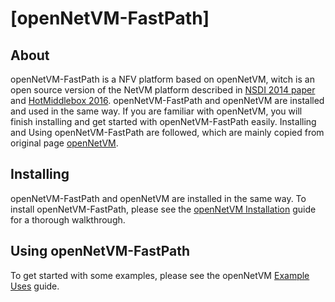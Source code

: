 [openNetVM-FastPath]
==

About
--
openNetVM-FastPath is a NFV platform based on openNetVM, witch is an open source version of the NetVM platform described in [NSDI 2014 paper][nsdi04] and [HotMiddlebox 2016][hotmiddlebox16]. openNetVM-FastPath and openNetVM are installed and used in the same way. If you are familiar with openNetVM, you will finish installing and get started with openNetVM-FastPath easily. Installing and Using openNetVM-FastPath are followed, which are mainly copied from original page [openNetVM][openNetVM].


Installing
--
openNetVM-FastPath and openNetVM are installed in the same way. To install openNetVM-FastPath, please see the [openNetVM Installation][install] guide for a thorough walkthrough.

Using openNetVM-FastPath
--
To get started with some examples, please see the openNetVM [Example Uses][examples] guide.


[hotmiddlebox16]: http://faculty.cs.gwu.edu/timwood/papers/16-HotMiddlebox-onvm.pdf
[nsdi04]: http://faculty.cs.gwu.edu/timwood/papers/14-NSDI-netvm.pdf
[install]: docs/Install.md
[examples]: docs/Examples.md
[openNetVM]: https://github.com/sdnfv/openNetVM
